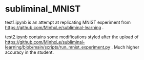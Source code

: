 # subliminal_MNIST
test1.ipynb is an attempt at replicating MNIST experiment from https://github.com/MinhxLe/subliminal-learning . 

test2.ipynb contains some modifications styled after the upload of https://github.com/MinhxLe/subliminal-learning/blob/main/scripts/run_mnist_experiment.py . Much higher accuracy in the student.
